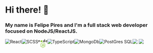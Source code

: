 # Hi there! :hatching_chick:
### My name is Felipe Pires and I'm a full stack web developer focused on NodeJS/ReactJS.

<img align="left" alt="React" height="30px" src="https://cdn.worldvectorlogo.com/logos/react-1.svg" />
<img align="left" alt="SCSS" height="30px" src="https://upload.wikimedia.org/wikipedia/commons/thumb/9/96/Sass_Logo_Color.svg/512px-Sass_Logo_Color.svg.png" />
<img align="left" alt="NodeJS" height="30px" src="https://github.com/anythingcodes/slack-emoji-for-techies/blob/gh-pages/emoji/nodejs.png?raw=true" />
<img align="left" alt="TypeScript" height="30px" src="https://upload.wikimedia.org/wikipedia/commons/thumb/4/4c/Typescript_logo_2020.svg/2048px-Typescript_logo_2020.svg.png" />
<img align="left" alt="MongoDb" height="30px" src="https://d33wubrfki0l68.cloudfront.net/4b27b5bdd5af913e7b5ccc0139cad7fce72ee93b/ab559/img/integrations/mongodb.png" />
<img align="left" alt="PostGres SQL" height="30px" src="https://upload.wikimedia.org/wikipedia/commons/thumb/2/29/Postgresql_elephant.svg/1200px-Postgresql_elephant.svg.png" />


<span/>

<img height="180em" styles="border-radius: 4px" src="https://media.giphy.com/media/heIX5HfWgEYlW/giphy.gif" /> <img height="180em" src="https://github-readme-stats.vercel.app/api?username=FlipsBr&show_icons=true&hide_border=true&&count_private=true&include_all_commits=true" />

<!--START_SECTION:waka-->
<!--END_SECTION:waka-->


<!--
**FlipsBr/FlipsBr** is a ✨ _special_ ✨ repository because its `README.md` (this file) appears on your GitHub profile.

Here are some ideas to get you started:

- 🔭 I’m currently working on ...
- 🌱 I’m currently learning ...
- 👯 I’m looking to collaborate on ...
- 🤔 I’m looking for help with ...
- 💬 Ask me about ...
- 📫 How to reach me: ...
- 😄 Pronouns: ...
- ⚡ Fun fact: ...
-->
